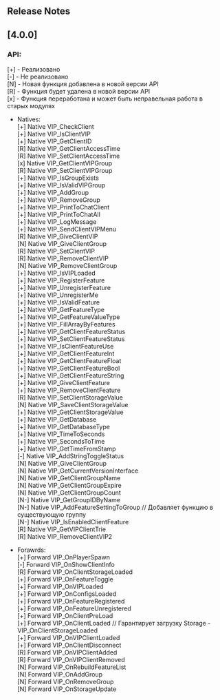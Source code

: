 ## Release Notes

## [4.0.0]

### API:
[+] - Реализовано  
[-] - Не реализовано  
[N] - Новая функция добавлена в новой версии API  
[R] - Функция будет удалена в новой версии API  
[x] - Функция переработана и может быть неправельная работа в старых модулях  

- Natives:  
[+] Native VIP_CheckClient  
[+] Native VIP_IsClientVIP  
[+] Native VIP_GetClientID  
[R] Native VIP_GetClientAccessTime  
[R] Native VIP_SetClientAccessTime  
[x] Native VIP_GetClientVIPGroup  
[R] Native VIP_SetClientVIPGroup  
[+] Native VIP_IsGroupExists  
[+] Native VIP_IsValidVIPGroup  
[+] Native VIP_AddGroup  
[+] Native VIP_RemoveGroup  
[+] Native VIP_PrintToChatClient  
[+] Native VIP_PrintToChatAll  
[+] Native VIP_LogMessage  
[+] Native VIP_SendClientVIPMenu  
[R] Native VIP_GiveClientVIP  
[N] Native VIP_GiveClientGroup  
[R] Native VIP_SetClientVIP  
[R] Native VIP_RemoveClientVIP  
[N] Native VIP_RemoveClientGroup  
[+] Native VIP_IsVIPLoaded  
[+] Native VIP_RegisterFeature  
[+] Native VIP_UnregisterFeature  
[+] Native VIP_UnregisterMe  
[+] Native VIP_IsValidFeature  
[+] Native VIP_GetFeatureType  
[+] Native VIP_GetFeatureValueType  
[+] Native VIP_FillArrayByFeatures  
[+] Native VIP_GetClientFeatureStatus  
[+] Native VIP_SetClientFeatureStatus  
[+] Native VIP_IsClientFeatureUse  
[+] Native VIP_GetClientFeatureInt  
[+] Native VIP_GetClientFeatureFloat  
[+] Native VIP_GetClientFeatureBool  
[+] Native VIP_GetClientFeatureString  
[+] Native VIP_GiveClientFeature  
[+] Native VIP_RemoveClientFeature  
[R] Native VIP_SetClientStorageValue  
[N] Native VIP_SaveClientStorageValue  
[+] Native VIP_GetClientStorageValue  
[+] Native VIP_GetDatabase  
[+] Native VIP_GetDatabaseType  
[+] Native VIP_TimeToSeconds  
[+] Native VIP_SecondsToTime  
[+] Native VIP_GetTimeFromStamp  
[-] Native VIP_AddStringToggleStatus  
[N] Native VIP_GiveClientGroup  
[N] Native VIP_GetCurrentVersionInterface  
[N] Native VIP_GetClientGroupName  
[N] Native VIP_GetClientGroupExpire  
[N] Native VIP_GetClientGroupCount  
[N-] Native VIP_GetGroupIDByName  
[N-] Native VIP_AddFeatureSettingToGroup // Добавляет функцию в существующую группу  
[N-] Native VIP_IsEnabledClientFeature  
[R] Native VIP_GetVIPClientTrie  
[R] Native VIP_RemoveClientVIP2  

- Forawrds:  
[+] Forward VIP_OnPlayerSpawn  
[-] Forward VIP_OnShowClientInfo  
[R] Forward VIP_OnClientStorageLoaded  
[+] Forward VIP_OnFeatureToggle  
[+] Forward VIP_OnVIPLoaded  
[+] Forward VIP_OnConfigsLoaded  
[+] Forward VIP_OnFeatureRegistered  
[+] Forward VIP_OnFeatureUnregistered  
[+] Forward VIP_OnClientPreLoad  
[+] Forward VIP_OnClientLoaded   // Гарантирует загрузку Storage - VIP_OnClientStorageLoaded  
[+] Forward VIP_OnVIPClientLoaded  
[+] Forward VIP_OnClientDisconnect  
[R] Forward VIP_OnVIPClientAdded  
[R] Forward VIP_OnVIPClientRemoved  
[N] Forward VIP_OnRebuildFeatureList  
[N] Forward VIP_OnAddGroup  
[N] Forward VIP_OnRemoveGroup  
[N] Forward VIP_OnStorageUpdate 
